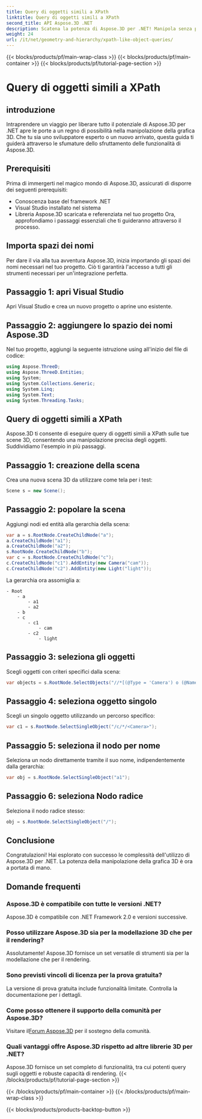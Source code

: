 ```yaml
---
title: Query di oggetti simili a XPath
linktitle: Query di oggetti simili a XPath
second_title: API Aspose.3D .NET
description: Scatena la potenza di Aspose.3D per .NET! Manipola senza problemi la grafica 3D con query simili a XPath. Scaricalo ora per un'esperienza rivoluzionaria.
weight: 24
url: /it/net/geometry-and-hierarchy/xpath-like-object-queries/
---
```


{{< blocks/products/pf/main-wrap-class >}}
{{< blocks/products/pf/main-container >}}
{{< blocks/products/pf/tutorial-page-section >}}

# Query di oggetti simili a XPath

## introduzione
Intraprendere un viaggio per liberare tutto il potenziale di Aspose.3D per .NET apre le porte a un regno di possibilità nella manipolazione della grafica 3D. Che tu sia uno sviluppatore esperto o un nuovo arrivato, questa guida ti guiderà attraverso le sfumature dello sfruttamento delle funzionalità di Aspose.3D.
## Prerequisiti
Prima di immergerti nel magico mondo di Aspose.3D, assicurati di disporre dei seguenti prerequisiti:
- Conoscenza base del framework .NET
- Visual Studio installato nel sistema
- Libreria Aspose.3D scaricata e referenziata nel tuo progetto
Ora, approfondiamo i passaggi essenziali che ti guideranno attraverso il processo.
## Importa spazi dei nomi
Per dare il via alla tua avventura Aspose.3D, inizia importando gli spazi dei nomi necessari nel tuo progetto. Ciò ti garantirà l'accesso a tutti gli strumenti necessari per un'integrazione perfetta.
## Passaggio 1: apri Visual Studio
Apri Visual Studio e crea un nuovo progetto o aprine uno esistente.
## Passaggio 2: aggiungere lo spazio dei nomi Aspose.3D
Nel tuo progetto, aggiungi la seguente istruzione using all'inizio del file di codice:
```csharp
using Aspose.ThreeD;
using Aspose.ThreeD.Entities;
using System;
using System.Collections.Generic;
using System.Linq;
using System.Text;
using System.Threading.Tasks;
```
## Query di oggetti simili a XPath
Aspose.3D ti consente di eseguire query di oggetti simili a XPath sulle tue scene 3D, consentendo una manipolazione precisa degli oggetti. Suddividiamo l'esempio in più passaggi.
## Passaggio 1: creazione della scena
Crea una nuova scena 3D da utilizzare come tela per i test:
```csharp
Scene s = new Scene();
```
## Passaggio 2: popolare la scena
Aggiungi nodi ed entità alla gerarchia della scena:
```csharp
var a = s.RootNode.CreateChildNode("a");
a.CreateChildNode("a1");
a.CreateChildNode("a2");
s.RootNode.CreateChildNode("b");
var c = s.RootNode.CreateChildNode("c");
c.CreateChildNode("c1").AddEntity(new Camera("cam"));
c.CreateChildNode("c2").AddEntity(new Light("light"));
```
La gerarchia ora assomiglia a:
```
- Root
    - a
        - a1
        - a2
    - b
    - c
        - c1
            - cam
        - c2
            - light
```
## Passaggio 3: seleziona gli oggetti
Scegli oggetti con criteri specifici dalla scena:
```csharp
var objects = s.RootNode.SelectObjects("//*[(@Type = 'Camera') o (@Name = 'luce')]");
```
## Passaggio 4: seleziona oggetto singolo
Scegli un singolo oggetto utilizzando un percorso specifico:
```csharp
var c1 = s.RootNode.SelectSingleObject("/c/*/<Camera>");
```
## Passaggio 5: seleziona il nodo per nome
Seleziona un nodo direttamente tramite il suo nome, indipendentemente dalla gerarchia:
```csharp
var obj = s.RootNode.SelectSingleObject("a1");
```
## Passaggio 6: seleziona Nodo radice
Seleziona il nodo radice stesso:
```csharp
obj = s.RootNode.SelectSingleObject("/");
```
## Conclusione
Congratulazioni! Hai esplorato con successo le complessità dell'utilizzo di Aspose.3D per .NET. La potenza della manipolazione della grafica 3D è ora a portata di mano.
## Domande frequenti
### Aspose.3D è compatibile con tutte le versioni .NET?
Aspose.3D è compatibile con .NET Framework 2.0 e versioni successive.
### Posso utilizzare Aspose.3D sia per la modellazione 3D che per il rendering?
Assolutamente! Aspose.3D fornisce un set versatile di strumenti sia per la modellazione che per il rendering.
### Sono previsti vincoli di licenza per la prova gratuita?
La versione di prova gratuita include funzionalità limitate. Controlla la documentazione per i dettagli.
### Come posso ottenere il supporto della comunità per Aspose.3D?
 Visitare il[Forum Aspose.3D](https://forum.aspose.com/c/3d/18) per il sostegno della comunità.
### Quali vantaggi offre Aspose.3D rispetto ad altre librerie 3D per .NET?
Aspose.3D fornisce un set completo di funzionalità, tra cui potenti query sugli oggetti e robuste capacità di rendering.
{{< /blocks/products/pf/tutorial-page-section >}}

{{< /blocks/products/pf/main-container >}}
{{< /blocks/products/pf/main-wrap-class >}}

{{< blocks/products/products-backtop-button >}}
